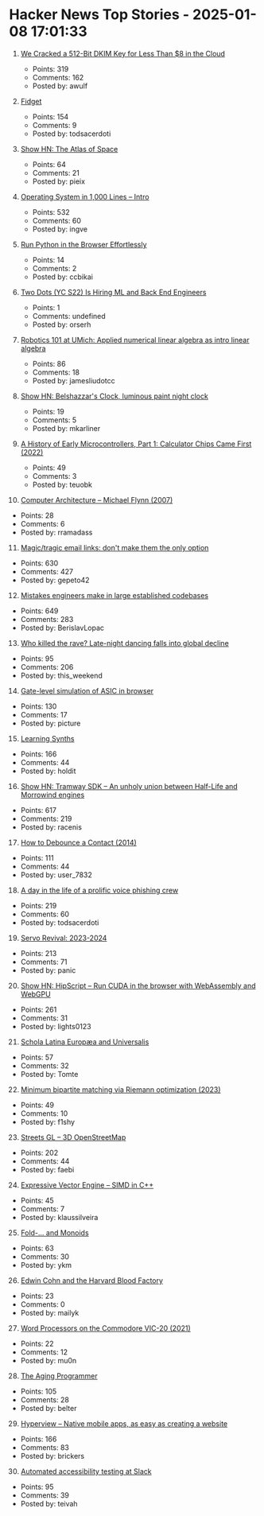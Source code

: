 # Hacker News Top Stories - 2025-01-08 17:01:33

1. [We Cracked a 512-Bit DKIM Key for Less Than $8 in the Cloud](https://dmarcchecker.app/articles/crack-512-bit-dkim-rsa-key)
   - Points: 319
   - Comments: 162
   - Posted by: awulf

2. [Fidget](https://www.mattkeeter.com/projects/fidget/)
   - Points: 154
   - Comments: 9
   - Posted by: todsacerdoti

3. [Show HN: The Atlas of Space](https://atlasof.space/)
   - Points: 64
   - Comments: 21
   - Posted by: pieix

4. [Operating System in 1,000 Lines – Intro](https://operating-system-in-1000-lines.vercel.app/en)
   - Points: 532
   - Comments: 60
   - Posted by: ingve

5. [Run Python in the Browser Effortlessly](https://kai.bi/post/run-python-programs-easily-in-the-browser)
   - Points: 14
   - Comments: 2
   - Posted by: ccbikai

6. [Two Dots (YC S22) Is Hiring ML and Back End Engineers](https://www.ycombinator.com/companies/two-dots/jobs/97PTcHT-machine-learning-engineer)
   - Points: 1
   - Comments: undefined
   - Posted by: orserh

7. [Robotics 101 at UMich: Applied numerical linear algebra as intro linear algebra](https://robotics.umich.edu/academics/courses/course-offerings/rob101-fall-2020/)
   - Points: 86
   - Comments: 18
   - Posted by: jamesliudotcc

8. [Show HN: Belshazzar's Clock, luminous paint night clock](https://blog.karliner.net/projects/belshazzars-clock/)
   - Points: 19
   - Comments: 5
   - Posted by: mkarliner

9. [A History of Early Microcontrollers, Part 1: Calculator Chips Came First (2022)](https://www.eejournal.com/article/a-history-of-early-microcontrollers-part-1-calculator-chips-came-first/)
   - Points: 49
   - Comments: 3
   - Posted by: teuobk

10. [Computer Architecture – Michael Flynn (2007)](https://onlinelibrary.wiley.com/doi/full/10.1002/9780470050118.ecse071)
   - Points: 28
   - Comments: 6
   - Posted by: rramadass

11. [Magic/tragic email links: don't make them the only option](https://recyclebin.zip/posts/annoyinglinks/)
   - Points: 630
   - Comments: 427
   - Posted by: gepeto42

12. [Mistakes engineers make in large established codebases](https://www.seangoedecke.com/large-established-codebases/)
   - Points: 649
   - Comments: 283
   - Posted by: BerislavLopac

13. [Who killed the rave? Late-night dancing falls into global decline](https://www.ft.com/content/2138e940-0c81-44b0-87a7-325f278413e1)
   - Points: 95
   - Comments: 206
   - Posted by: this_weekend

14. [Gate-level simulation of ASIC in browser](https://znah.net/tt09/)
   - Points: 130
   - Comments: 17
   - Posted by: picture

15. [Learning Synths](https://learningsynths.ableton.com)
   - Points: 166
   - Comments: 44
   - Posted by: holdit

16. [Show HN: Tramway SDK – An unholy union between Half-Life and Morrowind engines](https://racenis.github.io/tram-sdk/why.html)
   - Points: 617
   - Comments: 219
   - Posted by: racenis

17. [How to Debounce a Contact (2014)](https://www.ganssle.com/debouncing.htm)
   - Points: 111
   - Comments: 44
   - Posted by: user_7832

18. [A day in the life of a prolific voice phishing crew](https://krebsonsecurity.com/2025/01/a-day-in-the-life-of-a-prolific-voice-phishing-crew/)
   - Points: 219
   - Comments: 60
   - Posted by: todsacerdoti

19. [Servo Revival: 2023-2024](https://blogs.igalia.com/mrego/servo-revival-2023-2024/)
   - Points: 213
   - Comments: 71
   - Posted by: panic

20. [Show HN: HipScript – Run CUDA in the browser with WebAssembly and WebGPU](https://hipscript.lights0123.com/)
   - Points: 261
   - Comments: 31
   - Posted by: lights0123

21. [Schola Latina Europæa and Universalis](http://avitus.alcuinus.net/schola_latina/soni_en.php)
   - Points: 57
   - Comments: 32
   - Posted by: Tomte

22. [Minimum bipartite matching via Riemann optimization (2023)](https://ocramz.github.io/posts/2023-12-21-assignment-riemann-opt.html)
   - Points: 49
   - Comments: 10
   - Posted by: f1shy

23. [Streets GL – 3D OpenStreetMap](https://streets.gl/#47.35245,8.50958,21.25,42.00,459.10)
   - Points: 202
   - Comments: 44
   - Posted by: faebi

24. [Expressive Vector Engine – SIMD in C++](https://github.com/jfalcou/eve)
   - Points: 45
   - Comments: 7
   - Posted by: klaussilveira

25. [Fold-... and Monoids](http://funcall.blogspot.com/2025/01/fold-and-monoids.html)
   - Points: 63
   - Comments: 30
   - Posted by: ykm

26. [Edwin Cohn and the Harvard Blood Factory](https://www.asimov.press/p/cohn)
   - Points: 23
   - Comments: 0
   - Posted by: mailyk

27. [Word Processors on the Commodore VIC-20 (2021)](https://techtinkering.com/articles/word-processors-on-the-commodore-vic-20/)
   - Points: 22
   - Comments: 12
   - Posted by: mu0n

28. [The Aging Programmer](https://www.youtube.com/watch?v=mVWQQeSOD0M)
   - Points: 105
   - Comments: 28
   - Posted by: belter

29. [Hyperview – Native mobile apps, as easy as creating a website](https://hyperview.org/)
   - Points: 166
   - Comments: 83
   - Posted by: brickers

30. [Automated accessibility testing at Slack](https://slack.engineering/automated-accessibility-testing-at-slack/)
   - Points: 95
   - Comments: 39
   - Posted by: teivah

